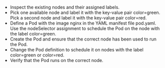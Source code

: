 - Inspect the existing nodes and their assigned labels.
- Pick one available node and label it with the key-value pair color=green. Pick a second node and label it with the key-value pair color=red.
- Define a Pod with the image nginx in the YAML manifest file pod.yaml. Use the nodeSelector assignment to schedule the Pod on the node with the label color=green.
- Create the Pod and ensure that the correct node has been used to run the Pod.
- Change the Pod definition to schedule it on nodes with the label color=green or color=red.
- Verify that the Pod runs on the correct node.
